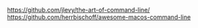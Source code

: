 
https://github.com/jlevy/the-art-of-command-line/
https://github.com/herrbischoff/awesome-macos-command-line
